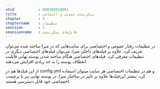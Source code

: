 ```yaml
---
utid           : 000300010001
title          : پیکربندی عمومی و اختصاصی
chapter        : 3
chaptername    : تنظیمات
seassion       : 1
seassionname   : فایل‌های پیکربندی
---
```



<p>در تنظیمات رفتار عمومی و اختصاصی برای سایت‌هایی که در میرا ساخته شده می‌توان تعریف کرد. علاوه بر فیلدهای داخلی میرا، می‌توان فیلدهای اختصاصی دیگری در تنظیمات معرفی کرد. فیلدهای اختصاصی هنگام ساخته شدن پوسته نهایی قابلیت انعطاف پوسته را به حد زیادی افزایش می‌دهند.</p>

<p>از این فیلدها هم در config.yml و هم در تنظیمات اختصاصی هر سایت میتوان استفاده کرد. بیشتر این‌فیلدها علاوه بر تاثیر در ساختار میرا، در پوسته نهایی نیز با برچسب اختصاصی خود قابل دسترسی هستند.</p>

